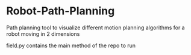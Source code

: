 # Robot-Path-Planning
Path planning tool to visualize different motion planning algorithms for a robot moving in 2 dimensions

field.py contains the main method of the repo to run

